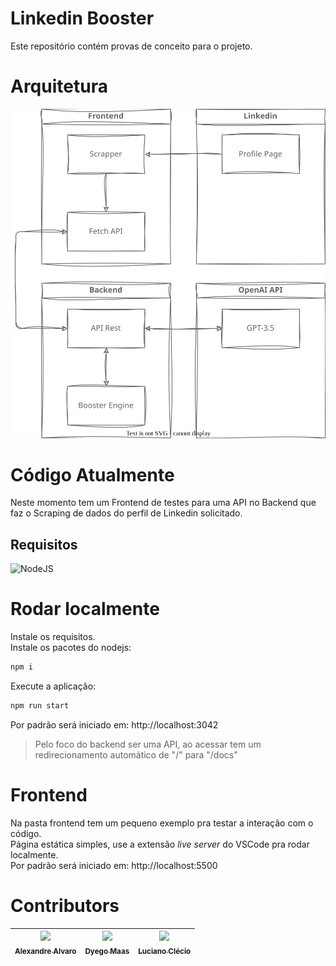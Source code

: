 # Linkedin Booster
Este repositório contém provas de conceito para o projeto.  

# Arquitetura
![Arquitetura](./readme/architecture.drawio.svg)

# Código Atualmente
Neste momento tem um Frontend de testes para uma API no Backend que faz o Scraping de dados do perfil de Linkedin solicitado.  

## Requisitos
![NodeJS](https://img.shields.io/badge/node.js-lts/hydrogen-6DA55F?style=for-the-badge&logo=node.js&logoColor=white)

# Rodar localmente
Instale os requisitos.  
Instale os pacotes do nodejs:  
```bash
npm i
```
Execute a aplicação:  
```bash
npm run start
```
Por padrão será iniciado em: http://localhost:3042  

> Pelo foco do backend ser uma API, ao acessar tem um redirecionamento automático de "/" para "/docs"


# Frontend
Na pasta frontend tem um pequeno exemplo pra testar a interação com o código.  
Página estática simples, use a extensão *live server* do VSCode pra rodar localmente.  
Por padrão será iniciado em: http://localhost:5500  

# Contributors
| [<img width="100px" src="https://avatars3.githubusercontent.com/u/41878170?s=115&v=4"><br><sub>Alexandre Alvaro</sub>](https://github.com/alexandremendoncaalvaro) | [<img  width="100px" src="https://avatars.githubusercontent.com/u/4459963?s=400&v=4"><br><sub>Dyego Maas</sub>](https://github.com/DyegoMaas) | [<img  width="100px" src="https://avatars.githubusercontent.com/u/7916851?s=400&v=4"><br><sub>Luciano Clécio</sub>](https://github.com/emnesty) |
| :---: | :---: | :---: |